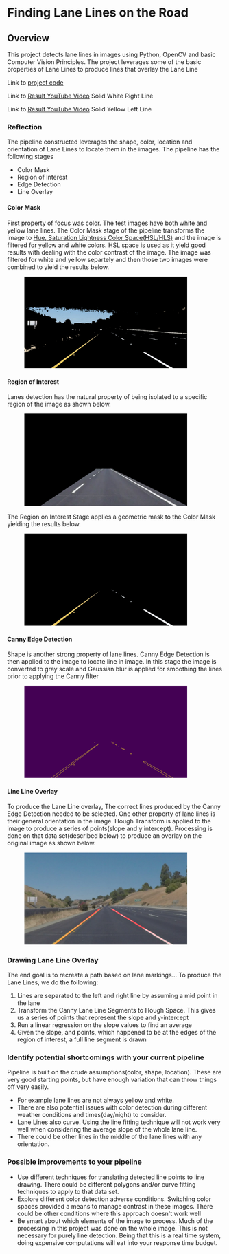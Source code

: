 # **Finding Lane Lines on the Road** 

## **Overview**

This project detects lane lines in images using Python, OpenCV and basic Computer Vision Principles.  The project leverages some of the basic properties of Lane Lines to produce lines that overlay the Lane Line

Link to [project code](https://github.com/hbutler97/Finding-Lane-Lines/blob/master/my_P1.ipynb)

Link to [Result YouTube Video](https://youtu.be/Cm0rEHQXRpo) Solid White Right Line

Link to [Result YouTube Video](https://youtu.be/sn6F7q7k3CA) Solid Yellow Left Line


### **Reflection**

The pipeline constructed leverages the shape, color, location and orientation of Lane Lines to locate them in the images.  The pipeline has the following stages

- Color Mask
- Region of Interest
- Edge Detection
- Line Overlay

    
#### Color Mask

First property of focus was color.  The test images have both white and yellow lane lines.  The Color Mask stage of the pipeline transforms the image to [Hue, Saturation Lightness Color Space(HSL/HLS)](https://en.wikipedia.org/wiki/HSL_and_HSV) and the image is filtered for yellow and white colors.  HSL space is used as it yield good results with dealing with the color contrast of the image.  The image was filtered for white and yellow separtely and then those two images were combined to yield the results below.

     
<figure>
 <img src="test_images_output/color_select.png" width="380" alt="Combined Image" />
</figure>

#### Region of Interest
Lanes detection has the natural property of being isolated to a specific region of the image as shown below.

<figure>
 <img src="test_images_output/region_select_base.png" width="380" alt="Combined Image" />
</figure>

The Region on Interest Stage applies a geometric mask to the Color Mask yielding the results below.

<figure>
 <img src="test_images_output/region_select.png" width="380" alt="Combined Image" />
</figure>

#### Canny Edge Detection

Shape is another strong property of lane lines.  Canny Edge Detection is then applied to the image to locate line in image.  In this stage the image is converted to gray scale and Gaussian blur is applied for smoothing the lines prior to applying the Canny filter

<figure>
 <img src="test_images_output/canny.png" width="380" alt="Combined Image" />
</figure>


#### Line Line Overlay

To produce the Lane Line overlay, The correct lines produced by the Canny Edge Detection needed to be selected.  One other property of lane lines is their general orientation in the image.  Hough Transform is applied to the image to produce a series of points(slope and y intercept).  Processing is done on that data set(described below) to produce an overlay on the original image as shown below.
<figure>
 <img src="test_images_output/final.png" width="380" alt="Combined Image" />
</figure>



### Drawing Lane Line Overlay

The end goal is to recreate a path based on lane markings... To produce the Lane Lines, we do the following:

1. Lines are separated to the left and right line by assuming a mid point in the lane
2. Transform the Canny Lane Line Segments to Hough Space.  This gives us a series of points that represent the slope and y-intercept
3. Run a linear regression on the slope values to find an average
4. Given the slope, and points, which happened to be at the edges of the region of interest, a full line segment is drawn


### Identify potential shortcomings with your current pipeline

Pipeline is built on the crude assumptions(color, shape, location).  These are very good starting points, but have enough variation that can throw things off very easily.

- For example lane lines are not always yellow and white.
- There are also potential issues with color detection during different weather conditions and times(day/night) to consider.
- Lane Lines also curve.  Using the line fitting technique will not work very well when considering the average slope of the whole lane line.
- There could be other lines in the middle of the lane lines with any orientation.  

### Possible improvements to your pipeline

- Use different techniques for translating detected line points to line drawing.  There could be different polygons and/or curve fitting techniques to apply to that data set.
- Explore different color detection adverse conditions.  Switching color spaces provided a means to manage contrast in these images.  There could be other conditions where this approach doesn't work well
- Be smart about which elements of the image to process.  Much of the processing in this project was done on the whole image.  This is not necessary for purely line detection. Being that this is a real time system, doing expensive computations will eat into your response time budget.  
